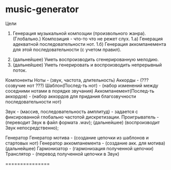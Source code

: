 music-generator
===============

Цели
1) Генерация музыкальной композции (произвольного жанра). (Глобально.)
Композиция - что-то что не режет слух. 
1.а) Генерация адекватной последовательности нот.
1.б) Генерация аккомпанемента для этой последовательности (с учетом правил).
2. (дальнейшее) Уметь воспроизводить сгенерированную мелодию.
3. (дальнейшее) Уметь генерировать и воспроизводить непрерывный поток.

Компоненты
Ноты - (звук, частота, длительность)
Аккорды - (??? созвучие нот ???)
Шаблон(Послед-ть нот) - (набор изменений между соседними нотами в порядке звучания)
Аккомпанемент(Послед-ть аккордов) - (набор аккордов для придания благозвучности последовательности нот)

Звук - (массив, последовательность амплитуд) - задается с фиксированной глобально частотой дискретизации.
Проигрыватель - (переводит Звук в файл формата .wav);
(дальнейшее)	(воспроизводит Звук непосредственно);

Генератор
	Генератор мотива - (создание цепочки из шаблонов и стартовых нот)
	Генератор аккомпанемента - (создание акк. для мотива)
	(дальнейшее) Гармонизатор - (гармонизация полученной цепочки)
	Транслятор - (перевод полученной цепочки в Звук)

===============


